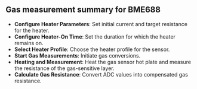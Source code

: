 ## Gas measurement summary for BME688

- **Configure Heater Parameters**: Set initial current and target resistance for the heater.
- **Configure Heater-On Time**: Set the duration for which the heater remains on.
- **Select Heater Profile**: Choose the heater profile for the sensor.
- **Start Gas Measurements**: Initiate gas conversions.
- **Heating and Measurement**: Heat the gas sensor hot plate and measure the resistance of the gas-sensitive layer.
- **Calculate Gas Resistance**: Convert ADC values into compensated gas resistance.

